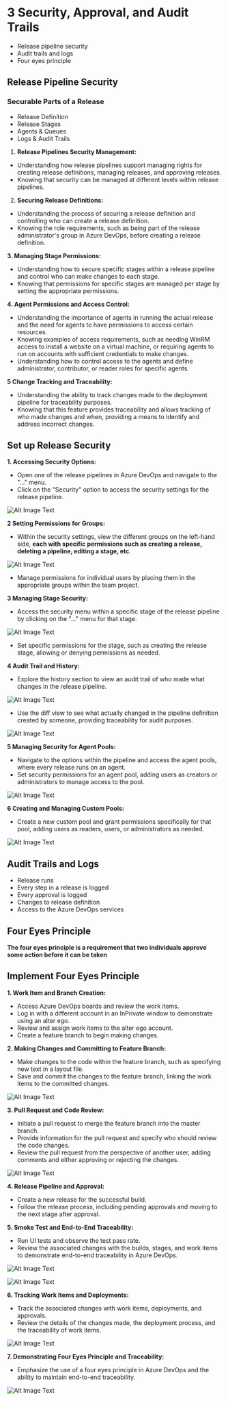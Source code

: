 # 3 Security, Approval, and Audit Trails

* Release pipeline security
* Audit trails and logs
* Four eyes principle


## Release Pipeline Security

### Securable Parts of a Release

* Release Definition
* Release Stages
* Agents & Queues
* Logs & Audit Trails


1. **Release Pipelines Security Management:**

* Understanding how release pipelines support managing rights for creating release definitions, managing releases, and approving releases.
* Knowing that security can be managed at different levels within release pipelines.

2. **Securing Release Definitions:**

* Understanding the process of securing a release definition and controlling who can create a release definition.
* Knowing the role requirements, such as being part of the release administrator's group in Azure DevOps, before creating a release definition.

**3. Managing Stage Permissions:**

* Understanding how to secure specific stages within a release pipeline and control who can make changes to each stage.
* Knowing that permissions for specific stages are managed per stage by setting the appropriate permissions.

**4. Agent Permissions and Access Control:**

* Understanding the importance of agents in running the actual release and the need for agents to have permissions to access certain resources.
* Knowing examples of access requirements, such as needing WinRM access to install a website on a virtual machine, or requiring agents to run on accounts with sufficient credentials to make changes.
* Understanding how to control access to the agents and define administrator, contributor, or reader roles for specific agents.

**5 Change Tracking and Traceability:**

* Understanding the ability to track changes made to the deployment pipeline for traceability purposes.
* Knowing that this feature provides traceability and allows tracking of who made changes and when, providing a means to identify and address incorrect changes.

## Set up Release Security


**1. Accessing Security Options:**

* Open one of the release pipelines in Azure DevOps and navigate to the "..." menu.
* Click on the "Security" option to access the security settings for the release pipeline.

![Alt Image Text](../images/az_devops3_1.png "Body image") 

**2 Setting Permissions for Groups:**

* Within the security settings, view the different groups on the left-hand side, **each with specific permissions such as creating a release, deleting a pipeline, editing a stage, etc**.

![Alt Image Text](../images/az_devops3_2.png "Body image") 


* Manage permissions for individual users by placing them in the appropriate groups within the team project.

**3 Managing Stage Security:**

* Access the security menu within a specific stage of the release pipeline by clicking on the "..." menu for that stage.

![Alt Image Text](../images/az_devops3_3.png "Body image") 

* Set specific permissions for the stage, such as creating the release stage, allowing or denying permissions as needed.

**4 Audit Trail and History:**

* Explore the history section to view an audit trail of who made what changes in the release pipeline.

![Alt Image Text](../images/az_devops3_4.png "Body image") 

* Use the diff view to see what actually changed in the pipeline definition created by someone, providing traceability for audit purposes.


![Alt Image Text](../images/az_devops3_6.png "Body image") 

**5 Managing Security for Agent Pools:**

* Navigate to the options within the pipeline and access the agent pools, where every release runs on an agent.
* Set security permissions for an agent pool, adding users as creators or administrators to manage access to the pool.

![Alt Image Text](../images/az_devops3_7.png "Body image") 

**6 Creating and Managing Custom Pools:**

* Create a new custom pool and grant permissions specifically for that pool, adding users as readers, users, or administrators as needed.

![Alt Image Text](../images/az_devops3_8.png "Body image") 

## Audit Trails and Logs

* Release runs
* Every step in a release is logged
* Every approval is logged
* Changes to release definition
* Access to the Azure DevOps services

## Four Eyes Principle

**The four eyes principle is a requirement that two individuals approve some action before it can be taken**

## Implement Four Eyes Principle


**1. Work Item and Branch Creation:**

* Access Azure DevOps boards and review the work items.
* Log in with a different account in an InPrivate window to demonstrate using an alter ego.
* Review and assign work items to the alter ego account.
* Create a feature branch to begin making changes.



**2. Making Changes and Committing to Feature Branch:**

* Make changes to the code within the feature branch, such as specifying new text in a layout file.
* Save and commit the changes to the feature branch, linking the work items to the committed changes.

![Alt Image Text](../images/az_devops3_9.png "Body image") 

**3. Pull Request and Code Review:**

* Initiate a pull request to merge the feature branch into the master branch.
* Provide information for the pull request and specify who should review the code changes.
* Review the pull request from the perspective of another user, adding comments and either approving or rejecting the changes.

![Alt Image Text](../images/az_devops3_10.png "Body image") 

**4. Release Pipeline and Approval:**

* Create a new release for the successful build.
* Follow the release process, including pending approvals and moving to the next stage after approval.

**5. Smoke Test and End-to-End Traceability:**

* Run UI tests and observe the test pass rate.
* Review the associated changes with the builds, stages, and work items to demonstrate end-to-end traceability in Azure DevOps.

![Alt Image Text](../images/az_devops3_11.png "Body image") 

![Alt Image Text](../images/az_devops3_12.png "Body image") 


**6. Tracking Work Items and Deployments:**

* Track the associated changes with work items, deployments, and approvals.
* Review the details of the changes made, the deployment process, and the traceability of work items.

![Alt Image Text](../images/az_devops3_13.png "Body image") 


**7. Demonstrating Four Eyes Principle and Traceability:**

* Emphasize the use of a four eyes principle in Azure DevOps and the ability to maintain end-to-end traceability.

![Alt Image Text](../images/az_devops3_14.png "Body image")
